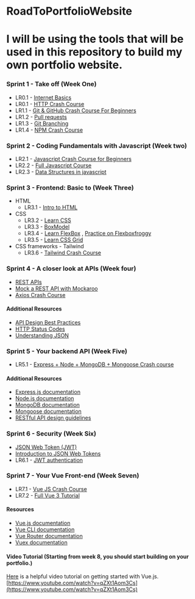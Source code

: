 # RoadToPortfolioWebsite
# I will be using the tools that will be used in this repository to build my own portfolio website.
### Sprint 1 - Take off (Week One)
- LR0.1 - [Internet Basics](https://www.youtube.com/watch?v=7_LPdttKXPc)
- LR0.1 - [HTTP Crash Course](https://www.youtube.com/watch?v=iYM2zFP3Zn0)
- LR1.1 - [Git & GitHub Crash Course For Beginners](https://www.youtube.com/watch?v=SWYqp7iY_Tc)
- LR1.2 - [Pull requests](https://docs.github.com/en/pull-requests/collaborating-with-pull-requests/proposing-changes-to-your-work-with-pull-requests/about-pull-requests)
- LR1.3 - [Git Branching](https://learngitbranching.js.org/)
- LR1.4 - [NPM Crash Course](https://www.youtube.com/watch?v=jHDhaSSKmB0)

### Sprint 2 - Coding Fundamentals with Javascript (Week two)
- LR2.1 - [Javascript Crash Course for Beginners](https://www.youtube.com/watch?v=hdI2bqOjy3c)
- LR2.2 - [Full Javascript Course](https://www.youtube.com/watch?v=PkZNo7MFNFg)
- LR2.3 - [Data Structures in javascript](https://www.youtube.com/watch?v=t2CEgPsws3U)

### Sprint 3 - Frontend: Basic to (Week Three)
- HTML
    - LR3.1 - [Intro to HTML](https://github.com/microsoft/Web-Dev-For-Beginners/blob/main/3-terrarium/1-intro-to-html/README.md)
- CSS
    - LR3.2 - [Learn CSS](https://www.youtube.com/watch?v=1PnVor36_40)
    - LR3.3 - [BoxModel](https://www.youtube.com/watch?v=rIO5326FgPE)
    - LR3.4 - [Learn FlexBox](https://www.youtube.com/watch?v=fYq5PXgSsbE) , [Practice on Flexboxfroggy](https://flexboxfroggy.com/)
    - LR3.5 - [Learn CSS Grid](https://www.youtube.com/watch?v=9zBsdzdE4sM)
- CSS frameworks - Tailwind
    - LR3.6 - [Tailwind Crash Course](https://www.youtube.com/watch?v=dFgzHOX84xQ)

### Sprint 4 - A closer look at APIs (Week four)
- [REST APIs](https://www.youtube.com/watch?v=Q-BpqyOT3a8)
- [Mock a REST API with Mockaroo](https://youtu.be/H91_P_Zr2M0)
- [Axios Crash Course](https://www.youtube.com/watch?v=6LyagkoRWYA)
#### Additional Resources
- [API Design Best Practices](https://docs.microsoft.com/en-us/azure/architecture/best-practices/api-design)
- [HTTP Status Codes](https://httpstatuses.com/)
- [Understanding JSON](https://www.digitalocean.com/community/tutorials/understanding-json)

### Sprint 5 - Your backend API (Week Five) 
- LR5.1 - [Express + Node + MongoDB + Mongoose Crash course](https://www.youtube.com/watch?v=-0exw-9YJBo)
#### Additional Resources
- [Express.js documentation](https://expressjs.com/)
- [Node.js documentation](https://nodejs.org/en/docs/)
- [MongoDB documentation](https://docs.mongodb.com/)
- [Mongoose documentation](https://mongoosejs.com/docs/)
- [RESTful API design guidelines](https://restfulapi.net/)

### Sprint 6 - Security (Week Six)
- [JSON Web Token (JWT)](https://jwt.io/)
- [Introduction to JSON Web Tokens](https://jwt.io/introduction/)
- LR6.1 - [JWT authentication](https://www.youtube.com/watch?v=enopDSs3DRw)

### Sprint 7 - Your Vue Front-end (Week Seven)
- LR7.1 - [Vue JS Crash Course](https://www.youtube.com/watch?v=qZXt1Aom3Cs)
- LR7.2 - [Full Vue 3 Tutorial](https://www.youtube.com/watch?v=YrxBCBibVo0&list=PL4cUxeGkcC9hYYGbV60Vq3IXYNfDk8At1)
#### Resources
- [Vue.js documentation](https://vuejs.org/)
- [Vue CLI documentation](https://cli.vuejs.org/)
- [Vue Router documentation](https://router.vuejs.org/)
- [Vuex documentation](https://vuex.vuejs.org/)
#### Video Tutorial (Starting from week 8, you should start building on your portfolio.)
[Here](https://www.youtube.com/watch?v=qZXt1Aom3Cs) is a helpful video tutorial on getting started with Vue.js.
[https://www.youtube.com/watch?v=qZXt1Aom3Cs](https://www.youtube.com/watch?v=qZXt1Aom3Cs)

